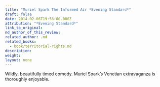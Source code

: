 ```yaml
---
title: "Muriel Spark The Informed Air *Evening Standard*"
draft: false
date: 2014-02-06T19:58:00.000Z
attribution: "*Evening Standard*"
link_to_original:
nd_author_of_this_review:
related_author: .md
related_books:
  - book/territorial-rights.md
description:
weight:
layout: none
---
```

Wildly, beautifully timed comedy. Muriel Spark’s Venetian extravaganza is thoroughly enjoyable.


